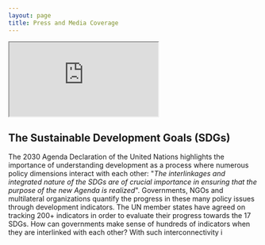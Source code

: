 ```yaml
---
layout: page
title: Press and Media Coverage
---
```


<iframe src="https://www.technologyreview.com/2020/05/29/1002404/united-nations-computer-agents-simulation-boost-global-sustainable-development-goals">
</iframe>

## The Sustainable Development Goals (SDGs)

The 2030 Agenda Declaration of the United Nations highlights the importance of understanding development as a process where numerous policy dimensions interact with each other: "*The interlinkages and integrated nature of the SDGs are of crucial importance in ensuring that the purpose of the new Agenda is realized*".
Governments, NGOs and multilateral organizations quantify the progress in these many policy issues through development indicators.
The UN member states have agreed on tracking 200+ indicators in order to evaluate their progress towards the 17 SDGs.
How can governments make sense of hundreds of indicators when they are interlinked with each other?
With such interconnectivity i
